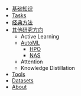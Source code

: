 - [基础知识](/基础知识)
- [Tasks](/Tasks_Summary)
- [经典方法](/Classic_Algos)
- [其他研究方向](/Others_Research)
  - Active Learning
  - [AutoML](/AutoML)
    - [HPO](/HPO)
    - [NAS](/NAS)
  - Attention
  - Knowledge Distillation
- [Tools](/Tools)
- [Datasets](Datasets)
- [About](/about.md)



